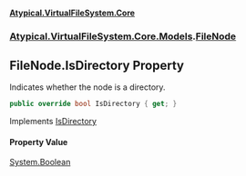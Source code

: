 #### [Atypical.VirtualFileSystem.Core](Atypical.VirtualFileSystem.Core.md 'Atypical.VirtualFileSystem.Core')
### [Atypical.VirtualFileSystem.Core.Models](Atypical.VirtualFileSystem.Core.Models.md 'Atypical.VirtualFileSystem.Core.Models').[FileNode](Atypical.VirtualFileSystem.Core.Models.FileNode.md 'Atypical.VirtualFileSystem.Core.Models.FileNode')

## FileNode.IsDirectory Property

Indicates whether the node is a directory.

```csharp
public override bool IsDirectory { get; }
```

Implements [IsDirectory](Atypical.VirtualFileSystem.Core.Contracts.IVirtualFileSystemNode.IsDirectory.md 'Atypical.VirtualFileSystem.Core.Contracts.IVirtualFileSystemNode.IsDirectory')

#### Property Value
[System.Boolean](https://docs.microsoft.com/en-us/dotnet/api/System.Boolean 'System.Boolean')